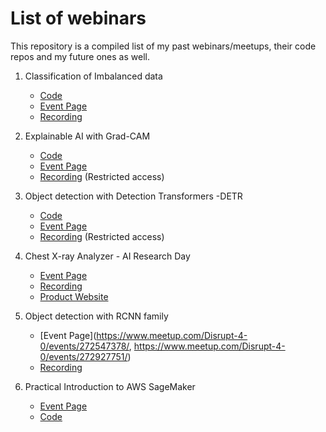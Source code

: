 # List of webinars

This repository is a compiled list of my past webinars/meetups, their code repos and my future ones as well.

1. Classification of Imbalanced data
      * [Code](https://github.com/bismillahkani/imbalanced-learning)
      * [Event Page](https://www.meetup.com/Disrupt-4-0/events/268767123/)
      * [Recording](https://www.youtube.com/watch?v=g6F_zNcULKE)

2. Explainable AI with Grad-CAM
      * [Code](https://github.com/bismillahkani/grad-cam)
      * [Event Page](https://www.meetup.com/Disrupt-4-0/events/zfsxrrybcjbrb/)
      * [Recording](https://www.youtube.com/watch?v=VG8meYovZIE) (Restricted access)
      
3. Object detection with Detection Transformers -DETR
      * [Code](https://github.com/bismillahkani/detection-transformers)
      * [Event Page](https://www.meetup.com/Disrupt-4-0/events/xqxlsrybclbcb/)
      * [Recording](https://www.youtube.com/watch?v=pKFvA2S_n7Y) (Restricted access)
      
4. Chest X-ray Analyzer - AI Research Day
      * [Event Page](https://www.meetup.com/Disrupt-4-0/events/271797814/)
      * [Recording](https://www.youtube.com/watch?v=jrLbRh176I8)
      * [Product Website](https://ai.cellstrat.com/)
      
5. Object detection with RCNN family
      * [Event Page](https://www.meetup.com/Disrupt-4-0/events/272547378/, https://www.meetup.com/Disrupt-4-0/events/272927751/)
      * [Recording](https://www.youtube.com/watch?v=D9fjievbljo)
      
6. Practical Introduction to AWS SageMaker
      * [Event Page](https://www.meetup.com/Disrupt-4-0/events/271536622/)
      * [Code](https://github.com/bismillahkani/Practical-Introduction-To-AWS-SageMaker)


